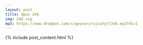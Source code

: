 ```yaml
---
layout: post
title: Opus 246
img: 246.svg
mp3: https://www.dropbox.com/s/gwvxorzrujcafy7/246.mp3?dl=1
---
```


{% include post_content.html %}
